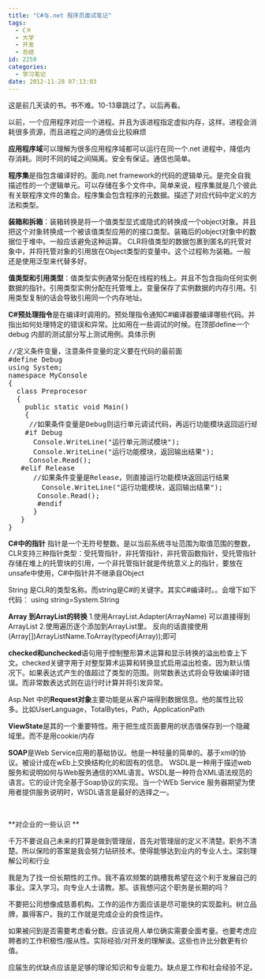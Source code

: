 ```yaml
---
title: "C#与.net 程序员面试笔记"
tags:
  - C＃
  - 大学
  - 开发
  - 总结
id: 2250
categories:
  - 学习笔记
date: 2012-11-28 07:13:03
---
```


这是前几天读的书。书不难。10-13章跳过了。以后再看。

以前，一个应用程序对应一个进程。并且为该进程指定虚拟内存，这样。进程会消耗很多资源，而且进程之间的通信业比较麻烦

**应用程序域**可以理解为很多应用程序域都可以运行在同一个.net 进程中，降低内存消耗。同时不同的域之间隔离。安全有保证。通信也简单。

**程序集**是指包含编译好的。面向.net framework的代码的逻辑单元。是完全自我描述性的一个逻辑单元。可以存储在多个文件中。简单来说，程序集就是几个彼此有关联程序文件的集合。程序集会包含程序的元数据。描述了对应代码中定义的方法和类型。

**装箱和拆箱**：装箱转换是将一个值类型显式或隐式的转换成一个object对象。并且把这个对象转换成一个被该值类型应用的的接口类型。装箱后的object对象中的数据位于堆中。一般应该避免这种运算。
CLR将值类型的数据包裹到匿名的托管对象中，并将托管对象的引用放在Object类型的变量中。这个过程称为装箱。一般还是使用泛型来代替多好。

**值类型和引用类型**：值类型实例通常分配在线程的栈上。并且不包含指向任何实例数据的指针。引用类型实例分配在托管堆上。变量保存了实例数据的内存引用。引用类型复制的话会导致引用同一个内存地址。

**C#预处理指令**是在编译时调用的。预处理指令通知C#编译器要编译哪些代码。并指出如何处理特定的错误和异常。比如用在一些调试的时候。在顶部define一个debug 内部的测试部分写上测试用例。具体示例
<pre class="lang:default decode:true">//定义条件变量，注意条件变量的定义要在代码的最前面
#define Debug
using System;
namespace MyConsole
{
  class Preprocesor
  {
    public static void Main()
    {
     //如果条件变量是Debug则运行单元调试代码，再运行功能模块返回运行结果
    #if Debug
      Console.WriteLine("运行单元测试模块");
      Console.WriteLine("运行功能模块，返回输出结果");
     Console.Read();
   #elif Release
      //如果条件变量是Release，则直接运行功能模块返回运行结果
        Console.WriteLine("运行功能模块，返回输出结果");
       Console.Read();
       #endif
      }
   }
}</pre>
**C#中的指针**
指针是一个无符号整数。是以当前系统寻址范围为取值范围的整数，CLR支持三种指针类型：受托管指针，非托管指针，非托管函数指针，受托管指针存储在堆上的托管块的引用，一个非托管指针就是传统意义上的指针，要放在unsafe中使用，C#中指针并不继承自Object

String 是CLR的类型名称。而string是C#的关键字。其实C#编译时。。会增下如下代码：
using string=System.String

**Array 到ArrayList的转换**
1.使用ArrayList.Adapter(ArrayName) 可以直接得到ArrayList
2.使用遍历逐个添加到ArrayList里。
反向的话直接使用(Array[])ArrayListName.ToArray(typeof(Array));即可

**checked和unchecked**语句用于控制整形算术运算和显示转换的溢出检查上下文。checked关键字用于对整型算术运算和转换显式启用溢出检查。因为默认情况下。如果表达式产生的值超过了类型的范围。则常数表达式将会导致编译时错误。而非常数表达式则在运行时计算并将引发异常。

Asp.Net 中的**Request对象**主要功能是从客户端得到数据信息。他的属性比较多。比如UserLanguage，TotalBytes，Path，ApplicationPath

**ViewState**是其的一个重要特性。用于把生成页面要用的状态值保存到一个隐藏域里。而不是用cookie/内存

**SOAP**是Web Service应用的基础协议。他是一种轻量的简单的。基于xml的协议。被设计成在wEb上交换结构化的和固有的信息。
WSDL是一种用于描述web服务和说明如何与Web服务通信的XML语言。WSDL是一种符合XML语法规范的语言。它的设计完全基于Soap协议的实现。当一个WEb Service 服务器期望为使用者提供服务说明时，WSDL语言是最好的选择之一。

&nbsp;

**对企业的一些认识 **

千万不要说自己未来的打算是做到管理层，首先对管理层的定义不清楚。职务不清楚。所以保险的答案是我会努力钻研技术。使得能够达到业内的专业人士。深刻理解公司和行业

我是为了找一份长期性的工作。我不喜欢频繁的跳槽我希望在这个利于发展自己的事业。深入学习。向专业人士请教。那。该我想问这个职务是长期的吗？

不要把公司想像成慈善机构。工作的运作方面应该是尽可能快的实现盈利。树立品牌，赢得客户。我的工作就是完成企业的良性运作。

如果被问到是否需要考虑看分数。应该说用人单位确实需要全面考量。也要考虑应聘者的工作积极性/服从性。实际经验/对开发的理解诶。这些也许比分数更有价值。

应届生的优缺点应该是足够的理论知识和专业能力。缺点是工作和社会经验不足。
